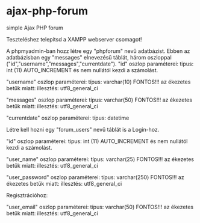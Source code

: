 # ajax-php-forum
simple Ajax PHP forum

Teszteléshez telepítsd a XAMPP webserver csomagot!

A phpmyadmin-ban hozz létre egy "phpforum" nevű adatbázist.
Ebben az adatbázisban egy "messages" elnevezésű táblát, három oszloppal ("id","username","messages","currentdate").
"id" oszlop paraméterei:        tipus:  int (11)
                                AUTO_INCREMENT és nem nullától kezdi a számolást.

"username" oszlop paraméterei:  típus:  varchar(10)
                                FONTOS!!! az ékezetes betűk miatt: illesztés: utf8_general_ci
                                
"messages" oszlop paraméterei:  típus:  varchar(50)
                                FONTOS!!! az ékezetes betűk miatt: illesztés: utf8_general_ci
                            
"currentdate" oszlop paraméterei: típus: datetime

Létre kell hozni egy "forum_users" nevű táblát is a Login-hoz.

"id" oszlop paraméterei:        tipus:  int (11)
                                AUTO_INCREMENT és nem nullától kezdi a számolást.

"user_name" oszlop paraméterei:  típus:  varchar(25)
                                FONTOS!!! az ékezetes betűk miatt: illesztés: utf8_general_ci
                                
"user_password" oszlop paraméterei:  típus:  varchar(250)
                                FONTOS!!! az ékezetes betűk miatt: illesztés: utf8_general_ci
                                
Regisztrációhoz:

"user_email" oszlop paraméterei:  típus:  varchar(50)
                                FONTOS!!! az ékezetes betűk miatt: illesztés: utf8_general_ci
                           


                                
                                
